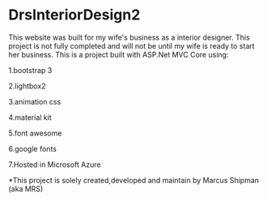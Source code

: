 # DrsInteriorDesign2
This website was built for my wife's business as a interior designer. 
This project is not fully completed and will not be until my wife is ready to start her business.
This is a project built with ASP.Net MVC Core using:

1.bootstrap 3

2.lightbox2

3.animation css

4.material kit

5.font awesome

6.google fonts

7.Hosted in Microsoft Azure

*This project is solely created,developed and maintain by Marcus Shipman  (aka MRS)
